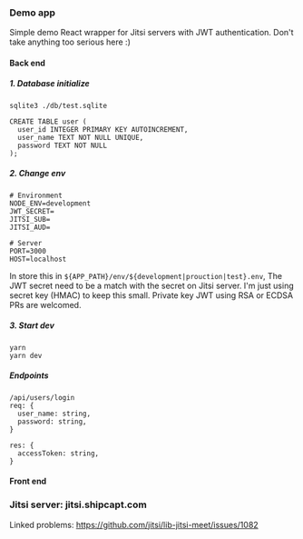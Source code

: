 ### Demo app
Simple demo React wrapper for Jitsi servers with JWT authentication.
Don't take anything too serious here :)
#### Back end
##### 1. Database initialize

```
sqlite3 ./db/test.sqlite

CREATE TABLE user (
  user_id INTEGER PRIMARY KEY AUTOINCREMENT,
  user_name TEXT NOT NULL UNIQUE,
  password TEXT NOT NULL
);
```

##### 2. Change env
```
# Environment
NODE_ENV=development
JWT_SECRET=
JITSI_SUB=
JITSI_AUD=

# Server
PORT=3000
HOST=localhost
```
In store this in  `${APP_PATH}/env/${development|prouction|test}.env`, The JWT secret need to be a match with the secret on Jitsi server.
I'm just using secret key (HMAC) to keep this small. Private key JWT using RSA or ECDSA PRs are welcomed.

##### 3. Start dev
```
yarn
yarn dev
```

##### Endpoints
```
/api/users/login
req: {
  user_name: string,
  password: string,
}

res: {
  accessToken: string,
}
```

#### Front end


### Jitsi server: jitsi.shipcapt.com
Linked problems: https://github.com/jitsi/lib-jitsi-meet/issues/1082
